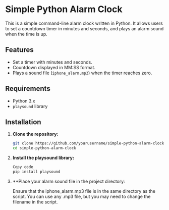 # Simple Python Alarm Clock

This is a simple command-line alarm clock written in Python. It allows users to set a countdown timer in minutes and seconds, and plays an alarm sound when the time is up.

## Features

- Set a timer with minutes and seconds.
- Countdown displayed in MM:SS format.
- Plays a sound file (`iphone_alarm.mp3`) when the timer reaches zero.

## Requirements

- Python 3.x
- `playsound` library

## Installation

1. **Clone the repository:**
   ```sh
   git clone https://github.com/yourusername/simple-python-alarm-clock.git
   cd simple-python-alarm-clock
2. **Install the playsound library:**

   ```sh
   Copy code
   pip install playsound

3. **Place your alarm sound file in the project directory:

   Ensure that the iphone_alarm.mp3 file is in the same directory as the script. You can use any .mp3 file, but you may need to change the filename in the script.
